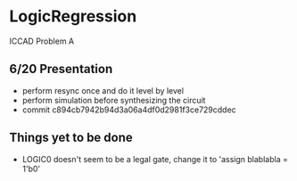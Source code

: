 # LogicRegression

ICCAD Problem A

## 6/20 Presentation

* perform resync once and do it level by level
* perform simulation before synthesizing the circuit
* commit c894cb7942b94d3a06a4df0d2981f3ce729cddec

## Things yet to be done

* LOGIC0 doesn't seem to be a legal gate, change it to 'assign blablabla = 1'b0'
